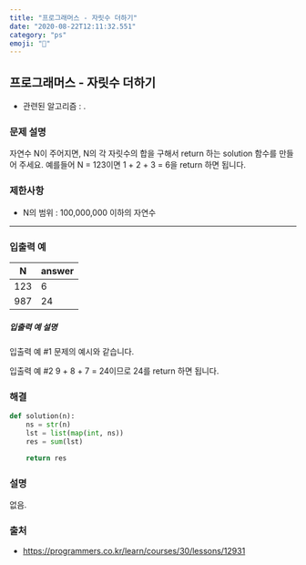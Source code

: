 ```yaml
---
title: "프로그래머스 - 자릿수 더하기"
date: "2020-08-22T12:11:32.551"
category: "ps"
emoji: "🤽"
---
```


## 프로그래머스 - 자릿수 더하기

- 관련된 알고리즘 : .

### 문제 설명

자연수 N이 주어지면, N의 각 자릿수의 합을 구해서 return 하는 solution 함수를 만들어 주세요.
예를들어 N = 123이면 1 + 2 + 3 = 6을 return 하면 됩니다.

### 제한사항

- N의 범위 : 100,000,000 이하의 자연수

------

### 입출력 예

| N    | answer |
| ---- | ------ |
| 123  | 6      |
| 987  | 24     |

##### 입출력 예 설명

입출력 예 #1
문제의 예시와 같습니다.

입출력 예 #2
9 + 8 + 7 = 24이므로 24를 return 하면 됩니다.

### 해결

```python
def solution(n):
    ns = str(n)
    lst = list(map(int, ns))
    res = sum(lst)

    return res
```

### 설명

없음.

### 출처

- https://programmers.co.kr/learn/courses/30/lessons/12931
